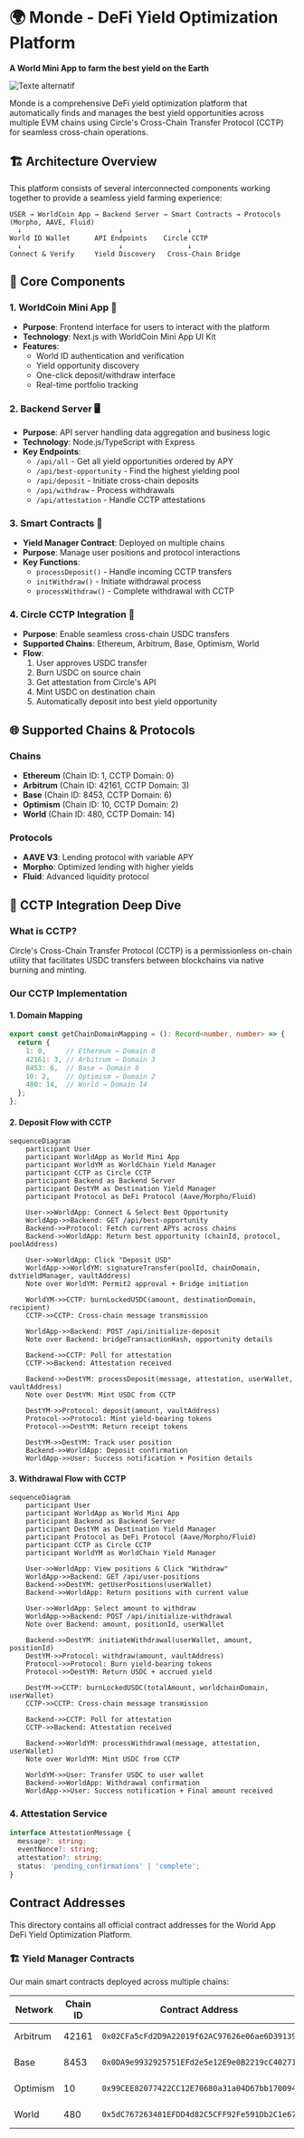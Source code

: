 # 🌍 Monde - DeFi Yield Optimization Platform


 **A World Mini App to farm the best yield on the Earth**

![Texte alternatif](https://i.postimg.cc/BnX2cV16/Screenshot-2025-07-06-at-06-21-35.png)


Monde is a comprehensive DeFi yield optimization platform that automatically finds and manages the best yield opportunities across multiple EVM chains using Circle's Cross-Chain Transfer Protocol (CCTP) for seamless cross-chain operations.

## 🏗️ Architecture Overview

This platform consists of several interconnected components working together to provide a seamless yield farming experience:

```
USER → WorldCoin App → Backend Server → Smart Contracts → Protocols (Morpho, AAVE, Fluid)
  ↓                        ↓                ↓
World ID Wallet      API Endpoints    Circle CCTP    
  ↓                        ↓                ↓
Connect & Verify     Yield Discovery   Cross-Chain Bridge
```

## 🔧 Core Components

### 1. **WorldCoin Mini App** 📱
- **Purpose**: Frontend interface for users to interact with the platform
- **Technology**: Next.js with WorldCoin Mini App UI Kit
- **Features**:
  - World ID authentication and verification
  - Yield opportunity discovery
  - One-click deposit/withdraw interface
  - Real-time portfolio tracking

### 2. **Backend Server** 🖥️
- **Purpose**: API server handling data aggregation and business logic
- **Technology**: Node.js/TypeScript with Express
- **Key Endpoints**:
  - `/api/all` - Get all yield opportunities ordered by APY
  - `/api/best-opportunity` - Find the highest yielding pool
  - `/api/deposit` - Initiate cross-chain deposits
  - `/api/withdraw` - Process withdrawals
  - `/api/attestation` - Handle CCTP attestations

### 3. **Smart Contracts** 📜
- **Yield Manager Contract**: Deployed on multiple chains
- **Purpose**: Manage user positions and protocol interactions
- **Key Functions**:
  - `processDeposit()` - Handle incoming CCTP transfers
  - `initWithdraw()` - Initiate withdrawal process
  - `processWithdraw()` - Complete withdrawal with CCTP

### 4. **Circle CCTP Integration** 🔄
- **Purpose**: Enable seamless cross-chain USDC transfers
- **Supported Chains**: Ethereum, Arbitrum, Base, Optimism, World
- **Flow**:
  1. User approves USDC transfer
  2. Burn USDC on source chain
  3. Get attestation from Circle's API
  4. Mint USDC on destination chain
  5. Automatically deposit into best yield opportunity

## 🌐 Supported Chains & Protocols

### **Chains**
- **Ethereum** (Chain ID: 1, CCTP Domain: 0)
- **Arbitrum** (Chain ID: 42161, CCTP Domain: 3)
- **Base** (Chain ID: 8453, CCTP Domain: 6)
- **Optimism** (Chain ID: 10, CCTP Domain: 2)
- **World** (Chain ID: 480, CCTP Domain: 14)

### **Protocols**
- **AAVE V3**: Lending protocol with variable APY
- **Morpho**: Optimized lending with higher yields
- **Fluid**: Advanced liquidity protocol

## 🔄 CCTP Integration Deep Dive

### **What is CCTP?**
Circle's Cross-Chain Transfer Protocol (CCTP) is a permissionless on-chain utility that facilitates USDC transfers between blockchains via native burning and minting.

### **Our CCTP Implementation**

#### **1. Domain Mapping**
```typescript
export const getChainDomainMapping = (): Record<number, number> => {
  return {
    1: 0,     // Ethereum → Domain 0
    42161: 3, // Arbitrum → Domain 3
    8453: 6,  // Base → Domain 6
    10: 2,    // Optimism → Domain 2
    480: 14,  // World → Domain 14
  };
};
```

#### **2. Deposit Flow with CCTP**
```mermaid
sequenceDiagram
    participant User
    participant WorldApp as World Mini App
    participant WorldYM as WorldChain Yield Manager
    participant CCTP as Circle CCTP
    participant Backend as Backend Server
    participant DestYM as Destination Yield Manager
    participant Protocol as DeFi Protocol (Aave/Morpho/Fluid)

    User->>WorldApp: Connect & Select Best Opportunity
    WorldApp->>Backend: GET /api/best-opportunity
    Backend->>Protocol: Fetch current APYs across chains
    Backend->>WorldApp: Return best opportunity (chainId, protocol, poolAddress)
    
    User->>WorldApp: Click "Deposit USD"
    WorldApp->>WorldYM: signatureTransfer(poolId, chainDomain, dstYieldManager, vaultAddress)
    Note over WorldYM: Permit2 approval + Bridge initiation
    
    WorldYM->>CCTP: burnLockedUSDC(amount, destinationDomain, recipient)
    CCTP->>CCTP: Cross-chain message transmission
    
    WorldApp->>Backend: POST /api/initialize-deposit
    Note over Backend: bridgeTransactionHash, opportunity details
    
    Backend->>CCTP: Poll for attestation
    CCTP->>Backend: Attestation received
    
    Backend->>DestYM: processDeposit(message, attestation, userWallet, vaultAddress)
    Note over DestYM: Mint USDC from CCTP
    
    DestYM->>Protocol: deposit(amount, vaultAddress)
    Protocol->>Protocol: Mint yield-bearing tokens
    Protocol->>DestYM: Return receipt tokens
    
    DestYM->>DestYM: Track user position
    Backend->>WorldApp: Deposit confirmation
    WorldApp->>User: Success notification + Position details
```

#### **3. Withdrawal Flow with CCTP**
```mermaid
sequenceDiagram
    participant User
    participant WorldApp as World Mini App
    participant Backend as Backend Server
    participant DestYM as Destination Yield Manager
    participant Protocol as DeFi Protocol (Aave/Morpho/Fluid)
    participant CCTP as Circle CCTP
    participant WorldYM as WorldChain Yield Manager

    User->>WorldApp: View positions & Click "Withdraw"
    WorldApp->>Backend: GET /api/user-positions
    Backend->>DestYM: getUserPositions(userWallet)
    Backend->>WorldApp: Return positions with current value
    
    User->>WorldApp: Select amount to withdraw
    WorldApp->>Backend: POST /api/initialize-withdrawal
    Note over Backend: amount, positionId, userWallet
    
    Backend->>DestYM: initiateWithdrawal(userWallet, amount, positionId)
    DestYM->>Protocol: withdraw(amount, vaultAddress)
    Protocol->>Protocol: Burn yield-bearing tokens
    Protocol->>DestYM: Return USDC + accrued yield
    
    DestYM->>CCTP: burnLockedUSDC(totalAmount, worldchainDomain, userWallet)
    CCTP->>CCTP: Cross-chain message transmission
    
    Backend->>CCTP: Poll for attestation
    CCTP->>Backend: Attestation received
    
    Backend->>WorldYM: processWithdrawal(message, attestation, userWallet)
    Note over WorldYM: Mint USDC from CCTP
    
    WorldYM->>User: Transfer USDC to user wallet
    Backend->>WorldApp: Withdrawal confirmation
    WorldApp->>User: Success notification + Final amount received
```


### **4. Attestation Service**
```typescript
interface AttestationMessage {
  message?: string;
  eventNonce?: string;
  attestation?: string;
  status: 'pending_confirmations' | 'complete';
}
```

## Contract Addresses

This directory contains all official contract addresses for the World App DeFi Yield Optimization Platform.

### 🏗️ Yield Manager Contracts

Our main smart contracts deployed across multiple chains:

| Network | Chain ID | Contract Address | Status |
|---------|----------|------------------|--------|
| Arbitrum | 42161 | `0x02CFa5cFd2D9A22019f62AC97626e06ae6D39139` | ✅ Deployed |
| Base | 8453 | `0x0DA9e9932925751EFd2e5e12E9e0B2219cC40271` | ✅ Deployed |
| Optimism | 10 | `0x99CEE82077422CC12E70680a31a04D67bb170094` | ✅ Deployed |
| World | 480 | `0x5dC767263481EFDD4d82C5CFF92Fe591Db2C1e67` | ✅ Deployed |

